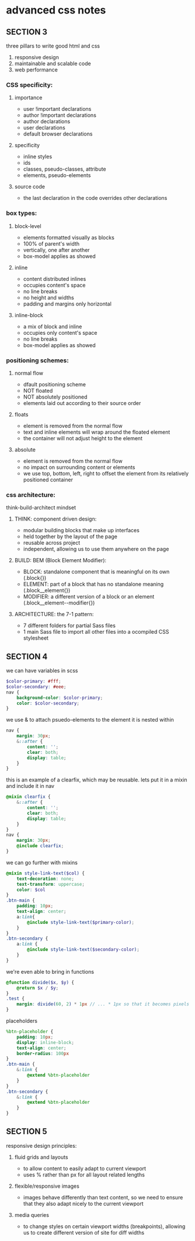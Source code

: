 # advanced css notes

## SECTION 3

three pillars to write good html and css
1. responsive design
2. maintainable and scalable code
3. web performance

### CSS specificity:
1. importance
    - user !important declarations
    - author !important declarations
    - author declarations
    - user declarations
    - default browser declarations

2. specificity
    - inline styles
    - ids
    - classes, pseudo-classes, attribute
    - elements, pseudo-elements

3. source code 
    - the last declaration in the code overrides other declarations

### box types:
1. block-level
    - elements formatted visually as blocks
    - 100% of parent's width
    - vertically, one after another
    - box-model applies as showed

2. inline
    - content distributed inlines
    - occupies content's space
    - no line breaks
    - no height and widths
    - padding and margins only horizontal

3. inline-block
    - a mix of block and inline
    - occupies only content's space
    - no line breaks
    - box-model applies as showed

### positioning schemes:
1. normal flow
    - dfault positioning scheme
    - NOT floated
    - NOT absolutely positioned
    - elements laid out according to their source order

2. floats
    - element is removed from the normal flow
    - text and inline elements will wrap around the floated element
    - the container will not adjust height to the element

3. absolute
    - element is removed from the normal flow
    - no impact on surrounding content or elements
    - we use top, bottom, left, right to offset the element from its relatively positioned container

### css architecture:
think-build-architect mindset

1. THINK:  component driven design:
    - modular building blocks that make up interfaces
    - held together by the layout of the page
    - reusable across project
    - independent, allowing us to use them anywhere on the page
    
2. BUILD:  BEM (Block Element Modifier):
    - BLOCK: standalone component that is meaningful on its own (.block{})    
    - ELEMENT: part of a block that has no standalone meaning (.block__element{})
    - MODIFIER: a different version of a block or an element (.block__element--modifier{})

3. ARCHITECTURE:   the 7-1 pattern:
    - 7 different folders for partial Sass files
    - 1 main Sass file to import all other files into a ocompiled CSS stylesheet


## SECTION 4
we can have variables in scss
```scss 
$color-primary: #fff;
$color-secondary: #eee;
nav {
    background-color: $color-primary;
    color: $color-secondary;
}
```
we use & to attach psuedo-elements to the element it is nested within
```scss
nav {
    margin: 30px; 
    &::after {
        content: '';
        clear: both;
        display: table;
    }
}
```

this is an example of a clearfix, which may be reusable. lets put it in a mixin and include it in nav
```scss
@mixin clearfix {
    &::after {
        content: '';
        clear: both;
        display: table;
    }
}
nav {
    margin: 30px;
    @include clearfix;
}
```

we can go further with mixins
```scss
@mixin style-link-text($col) {
    text-decoration: none;
    text-transform: uppercase;
    color: $col
}
.btn-main {
    padding: 10px;
    text-align: center;
    a:link{
        @include style-link-text($primary-color);
    }
}
.btn-secondary {
    a:link {
        @include style-link-text($secondary-color);
    }
}
```

we're even able to bring in functions
```scss
@function divide($x, $y) {
    @return $x / $y;
}
.test {
    margin: divide(60, 2) * 1px // ... * 1px so that it becomes pixels
}
```

placeholders
```scss
%btn-placeholder {
    padding: 10px;
    display: inline-block;
    text-align: center;
    border-radius: 100px
}
.btn-main {
    &:link {
        @extend %btn-placeholder
    }
}
.btn-secondary {
    &:link {
        @extend %btn-placeholder
    }
}
```

## SECTION 5 
 
responsive design principles:
1. fluid grids and layouts
    - to allow content to easily adapt to current viewport
    - uses % rather than px for all layout related lengths

2. flexible/responsive images
    - images behave differently than text content, so we need to ensure that they also adapt nicely to the current viewport

3. media queries
    - to change styles on certain viewport widths (breakpoints), allowing us to create different version of site for diff widths